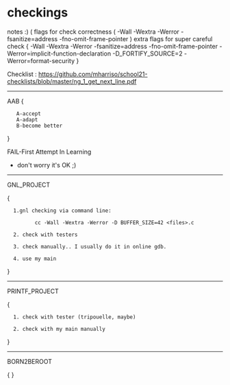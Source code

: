 # checkings

notes :)  ( flags for check correctness ( -Wall -Wextra -Werror -fsanitize=address -fno-omit-frame-pointer )
extra flags for super careful check
{
-Wall -Wextra -Werror -fsanitize=address -fno-omit-frame-pointer  -Werror=implicit-function-declaration  -D_FORTIFY_SOURCE=2 -Werror=format-security
}

Checklist : https://github.com/mharriso/school21-checklists/blob/master/ng_1_get_next_line.pdf
*********************************************************************************************************************************************************
AAB
{
       
       A-accept
       A-adapt
       B-become better
}

FAIL-First Attempt In Learning

* don't worry it's OK ;)

*********************************************************************************************************************************************************
GNL_PROJECT 

{
      
      1.gnl checking via command line:

             cc -Wall -Wextra -Werror -D BUFFER_SIZE=42 <files>.c

      2. check with testers 

      3. check manually.. I usually do it in online gdb.

      4. use my main
}

********************************************************************************************************************************************************

PRINTF_PROJECT

{
     
      1. check with tester (tripouelle, maybe)
 
      2. check with my main manually
 
}

********************************************************************************************************************************************************

BORN2BEROOT

{
}
